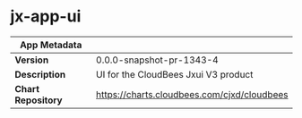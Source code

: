 # jx-app-ui

|App Metadata||
|---|---|
| **Version** | 0.0.0-snapshot-pr-1343-4 |
| **Description** | UI for the CloudBees Jxui V3 product |
| **Chart Repository** | https://charts.cloudbees.com/cjxd/cloudbees |
